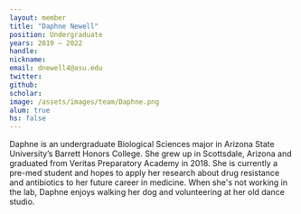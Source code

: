 ```yaml
---
layout: member
title: "Daphne Newell"
position: Undergraduate
years: 2019 – 2022
handle: 
nickname: 
email: dnewell4@asu.edu 
twitter: 
github: 
scholar: 
image: /assets/images/team/Daphne.png
alum: true
hs: false
---
```

Daphne is an undergraduate Biological Sciences major in Arizona State University’s Barrett Honors College. She grew up in Scottsdale, Arizona and graduated from Veritas Preparatory Academy in 2018. She is currently a pre-med student and hopes to apply her research about drug resistance and antibiotics to her future career in medicine. When she's not working in the lab, Daphne enjoys walking her dog and volunteering at her old dance studio.